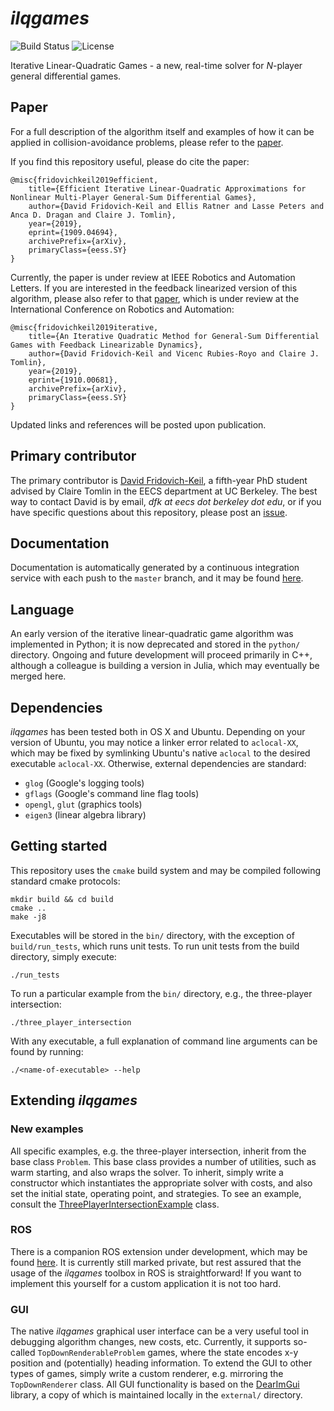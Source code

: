 # *ilqgames*
![Build Status](https://travis-ci.org/HJReachability/ilqgames.svg?branch=master) ![License](https://img.shields.io/badge/license-BSD-blue.svg)

Iterative Linear-Quadratic Games - a new, real-time solver for _N_-player general differential games.

## Paper
For a full description of the algorithm itself and examples of how it can be applied in collision-avoidance problems, please refer to the [paper](https://arxiv.org/abs/1909.04694).

If you find this repository useful, please do cite the paper:
```
@misc{fridovichkeil2019efficient,
    title={Efficient Iterative Linear-Quadratic Approximations for Nonlinear Multi-Player General-Sum Differential Games},
    author={David Fridovich-Keil and Ellis Ratner and Lasse Peters and Anca D. Dragan and Claire J. Tomlin},
    year={2019},
    eprint={1909.04694},
    archivePrefix={arXiv},
    primaryClass={eess.SY}
}
```
Currently, the paper is under review at IEEE Robotics and Automation Letters. If you are interested in the feedback linearized version of this algorithm, please also refer to that [paper](https://arxiv.org/abs/1910.00681), which is under review at the International Conference on Robotics and Automation:
```
@misc{fridovichkeil2019iterative,
    title={An Iterative Quadratic Method for General-Sum Differential Games with Feedback Linearizable Dynamics},
    author={David Fridovich-Keil and Vicenc Rubies-Royo and Claire J. Tomlin},
    year={2019},
    eprint={1910.00681},
    archivePrefix={arXiv},
    primaryClass={eess.SY}
}
```
Updated links and references will be posted upon publication.

## Primary contributor
The primary contributor is [David Fridovich-Keil](https://people.eecs.berkeley.edu/~dfk/), a fifth-year PhD student advised by Claire Tomlin in the EECS department at UC Berkeley. The best way to contact David is by email, _dfk at eecs dot berkeley dot edu_, or if you have specific questions about this repository, please post an [issue](https://github.com/HJReachability/ilqgames/issues).

## Documentation
Documentation is automatically generated by a continuous integration service with each push to the `master` branch, and it may be found [here](https://HJReachability.github.io/ilqgames/documentation/html/).

## Language
An early version of the iterative linear-quadratic game algorithm was implemented in Python; it is now deprecated and stored in the `python/` directory. Ongoing and future development will proceed primarily in C++, although a colleague is building a version in Julia, which may eventually be merged here.

## Dependencies
*ilqgames* has been tested both in OS X and Ubuntu. Depending on your version of Ubuntu, you may notice a linker error related to `aclocal-XX`, which may be fixed by symlinking Ubuntu's native `aclocal` to the desired executable `aclocal-XX`. Otherwise, external dependencies are standard:

* `glog` (Google's logging tools)
* `gflags` (Google's command line flag tools)
* `opengl`, `glut` (graphics tools)
* `eigen3` (linear algebra library)

## Getting started
This repository uses the `cmake` build system and may be compiled following standard cmake protocols:
```
mkdir build && cd build
cmake ..
make -j8
```

Executables will be stored in the `bin/` directory, with the exception of `build/run_tests`, which runs unit tests. To run unit tests from the build directory, simply execute:
```
./run_tests
```

To run a particular example from the `bin/` directory, e.g., the three-player intersection:
```
./three_player_intersection
```

With any executable, a full explanation of command line arguments can be found by running:
```
./<name-of-executable> --help
```

## Extending *ilqgames*
### New examples
All specific examples, e.g. the three-player intersection, inherit from the base class `Problem`. This base class provides a number of utilities, such as warm starting, and also wraps the solver. To inherit, simply write a constructor which instantiates the appropriate solver with costs, and also set the initial state, operating point, and strategies. To see an example, consult the [ThreePlayerIntersectionExample](https://github.com/HJReachability/ilqgames/blob/master/src/three_player_intersection_example.cpp) class.

### ROS
There is a companion ROS extension under development, which may be found [here](https://github.com/HJReachability/ilqgames_ros). It is currently still marked private, but rest assured that the usage of the *ilqgames* toolbox in ROS is straightforward! If you want to implement this yourself for a custom application it is not too hard.

### GUI
The native *ilqgames* graphical user interface can be a very useful tool in debugging algorithm changes, new costs, etc. Currently, it supports so-called `TopDownRenderableProblem` games, where the state encodes x-y position and (potentially) heading information. To extend the GUI to other types of games, simply write a custom renderer, e.g. mirroring the `TopDownRenderer` class. All GUI functionality is based on the [DearImGui](https://github.com/ocornut/imgui) library, a copy of which is maintained locally in the `external/` directory.
